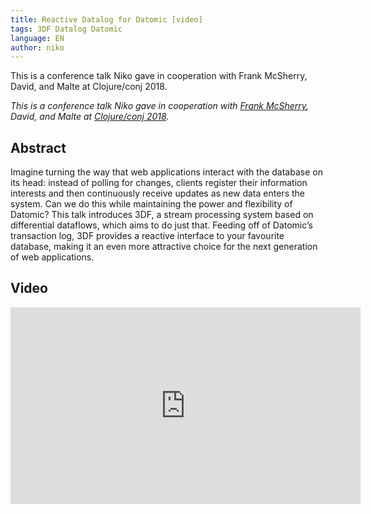 ```yaml
---
title: Reactive Datalog for Datomic [video]
tags: 3DF Datalog Datomic
language: EN
author: niko
---
```


This is a conference talk Niko gave in cooperation with Frank McSherry, David, and Malte at Clojure/conj 2018.

<!--abstract-->

*This is a conference talk Niko gave in cooperation with [Frank McSherry](http://frankmcsherry.org/), David, and Malte at [Clojure/conj 2018](http://2018.clojure-conj.org).*

## Abstract

Imagine turning the way that web applications interact with the database on its head: instead of polling for changes, clients register their information interests and then continuously receive updates as new data enters the system. Can we do this while maintaining the power and flexibility of Datomic? This talk introduces 3DF, a stream processing system based on differential dataflows, which aims to do just that. Feeding off of Datomic’s transaction log, 3DF provides a reactive interface to your favourite database, making it an even more attractive choice for the next generation of web applications.

## Video

<iframe width="560" height="315" src="https://www.youtube.com/embed/ZgqFlowyfTA" frameborder="0" allow="accelerometer; autoplay; encrypted-media; gyroscope; picture-in-picture" allowfullscreen></iframe>
